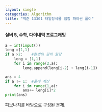 ```yaml
---
layout: single
categories: Algorithm
title: "백준 13301 타일장식물 집합 파이썬 풀이"
---
```

#### 실버 5, 수학, 다이내믹 프로그래밍

```py
a = int(input())
leng =[1,1]
if a >2:    #한변의 길이 할당
    leng = [1,1]
    for i in range(2,a):
        leng.append(leng[i-2] + leng[i-1])

ans = 4
if a != 1:  #둘레 계산
    for i in range(1,a):
        ans+= leng[i]*2
print(ans)
```
피보나치를 바탕으로 구성된 문제.<br>
